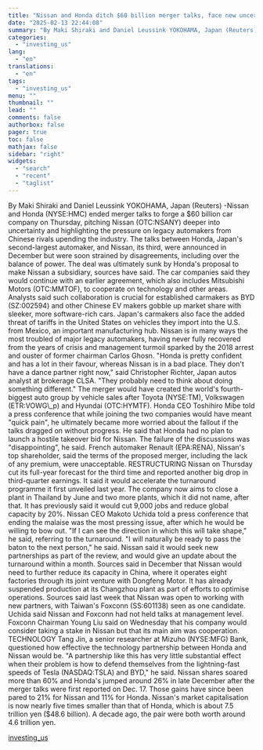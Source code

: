 ```yaml
---
title: "Nissan and Honda ditch $60 billion merger talks, face new uncertainty"
date: "2025-02-13 22:44:08"
summary: "By Maki Shiraki and Daniel Leussink YOKOHAMA, Japan (Reuters) -Nissan and Honda (NYSE:HMC) ended merger talks to forge a $60 billion car company on Thursday, pitching Nissan (OTC:NSANY) deeper into uncertainty and highlighting the pressure on legacy automakers from Chinese rivals upending the industry. The talks between Honda, Japan's second-largest..."
categories:
  - "investing_us"
lang:
  - "en"
translations:
  - "en"
tags:
  - "investing_us"
menu: ""
thumbnail: ""
lead: ""
comments: false
authorbox: false
pager: true
toc: false
mathjax: false
sidebar: "right"
widgets:
  - "search"
  - "recent"
  - "taglist"
---
```


By Maki Shiraki and Daniel Leussink YOKOHAMA, Japan (Reuters) -Nissan and Honda (NYSE:HMC) ended merger talks to forge a $60 billion car company on Thursday, pitching Nissan (OTC:NSANY) deeper into uncertainty and highlighting the pressure on legacy automakers from Chinese rivals upending the industry. The talks between Honda, Japan's second-largest automaker, and Nissan, its third, were announced in December but were soon strained by disagreements, including over the balance of power. The deal was ultimately sunk by Honda's proposal to make Nissan a subsidiary, sources have said. The car companies said they would continue with an earlier agreement, which also includes Mitsubishi Motors (OTC:MMTOF), to cooperate on technology and other areas. Analysts said such collaboration is crucial for established carmakers as BYD (SZ:002594) and other Chinese EV makers gobble up market share with sleeker, more software-rich cars. Japan's carmakers also face the added threat of tariffs in the United States on vehicles they import into the U.S. from Mexico, an important manufacturing hub. Nissan is in many ways the most troubled of major legacy automakers, having never fully recovered from the years of crisis and management turmoil sparked by the 2018 arrest and ouster of former chairman Carlos Ghosn. "Honda is pretty confident and has a lot in their favour, whereas Nissan is in a bad place. They don't have a dance partner right now," said Christopher Richter, Japan autos analyst at brokerage CLSA. "They probably need to think about doing something different." The merger would have created the world's fourth-biggest auto group by vehicle sales after Toyota (NYSE:TM), Volkswagen (ETR:VOWG\_p) and Hyundai (OTC:HYMTF). Honda CEO Toshihiro Mibe told a press conference that while joining the two companies would have meant "quick pain", he ultimately became more worried about the fallout if the talks dragged on without progress. He said that Honda had no plan to launch a hostile takeover bid for Nissan. The failure of the discussions was "disappointing", he said. French automaker Renault (EPA:RENA), Nissan's top shareholder, said the terms of the proposed merger, including the lack of any premium, were unacceptable. RESTRUCTURING Nissan on Thursday cut its full-year forecast for the third time and reported another big drop in third-quarter earnings. It said it would accelerate the turnaround programme it first unveiled last year. The company now aims to close a plant in Thailand by June and two more plants, which it did not name, after that. It has previously said it would cut 9,000 jobs and reduce global capacity by 20%. Nissan CEO Makoto Uchida told a press conference that ending the malaise was the most pressing issue, after which he would be willing to bow out. "If I can see the direction in which this will take shape," he said, referring to the turnaround. "I will naturally be ready to pass the baton to the next person," he said. Nissan said it would seek new partnerships as part of the review, and would give an update about the turnaround within a month. Sources said in December that Nissan would need to further reduce its capacity in China, where it operates eight factories through its joint venture with Dongfeng Motor. It has already suspended production at its Changzhou plant as part of efforts to optimise operations. Sources said last week that Nissan was open to working with new partners, with Taiwan's Foxconn (SS:601138) seen as one candidate. Uchida said Nissan and Foxconn had not held talks at management level. Foxconn Chairman Young Liu said on Wednesday that his company would consider taking a stake in Nissan but that its main aim was cooperation. TECHNOLOGY Tang Jin, a senior researcher at Mizuho (NYSE:MFG) Bank, questioned how effective the technology partnership between Honda and Nissan would be. "A partnership like this has very little substantial effect when their problem is how to defend themselves from the lightning-fast speeds of Tesla (NASDAQ:TSLA) and BYD," he said. Nissan shares soared more than 60% and Honda's jumped around 26% in late December after the merger talks were first reported on Dec. 17. Those gains have since been pared to 21% for Nissan and 11% for Honda. Nissan's market capitalisation is now nearly five times smaller than that of Honda, which is about 7.5 trillion yen ($48.6 billion). A decade ago, the pair were both worth around 4.6 trillion yen.

[investing_us](https://www.investing.com/news/stock-market-news/nissan-and-honda-set-to-update-on-relationship-after-merger-talks-stall-3866186)
